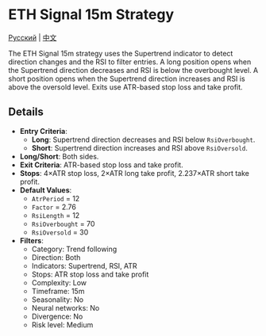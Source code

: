 # ETH Signal 15m Strategy
[Русский](README_ru.md) | [中文](README_cn.md)

The ETH Signal 15m strategy uses the Supertrend indicator to detect direction changes and the RSI to filter entries. A long position opens when the Supertrend direction decreases and RSI is below the overbought level. A short position opens when the Supertrend direction increases and RSI is above the oversold level. Exits use ATR-based stop loss and take profit.

## Details

- **Entry Criteria**:
  - **Long**: Supertrend direction decreases and RSI below `RsiOverbought`.
  - **Short**: Supertrend direction increases and RSI above `RsiOversold`.
- **Long/Short**: Both sides.
- **Exit Criteria**: ATR-based stop loss and take profit.
- **Stops**: 4×ATR stop loss, 2×ATR long take profit, 2.237×ATR short take profit.
- **Default Values**:
  - `AtrPeriod` = 12
  - `Factor` = 2.76
  - `RsiLength` = 12
  - `RsiOverbought` = 70
  - `RsiOversold` = 30
- **Filters**:
  - Category: Trend following
  - Direction: Both
  - Indicators: Supertrend, RSI, ATR
  - Stops: ATR stop loss and take profit
  - Complexity: Low
  - Timeframe: 15m
  - Seasonality: No
  - Neural networks: No
  - Divergence: No
  - Risk level: Medium
